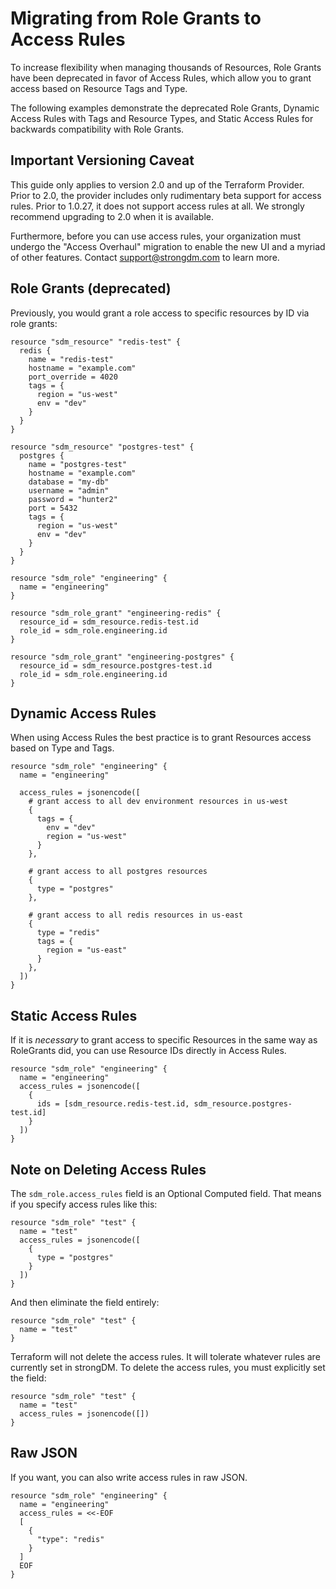 # Migrating from Role Grants to Access Rules

To increase flexibility when managing thousands of Resources, Role Grants have
been deprecated in favor of Access Rules, which allow you to grant access based
on Resource Tags and Type.

The following examples demonstrate the deprecated Role Grants, Dynamic Access
Rules with Tags and Resource Types, and Static Access Rules for backwards
compatibility with Role Grants.

## Important Versioning Caveat
This guide only applies to version 2.0 and up of the Terraform Provider.
Prior to 2.0, the provider includes only rudimentary beta support for access
rules. Prior to 1.0.27, it does not support access rules at all. We strongly
recommend upgrading to 2.0 when it is available.

Furthermore, before you can use access rules, your organization must undergo the
"Access Overhaul" migration to enable the new UI and a myriad of other features.
Contact support@strongdm.com to learn more.

## Role Grants (deprecated)

Previously, you would grant a role access to specific resources by ID via role
grants:

```hcl
resource "sdm_resource" "redis-test" {
  redis {
    name = "redis-test"
    hostname = "example.com"
    port_override = 4020
    tags = {
      region = "us-west"
      env = "dev"
    }
  }
}

resource "sdm_resource" "postgres-test" {
  postgres {
    name = "postgres-test"
    hostname = "example.com"
    database = "my-db"
    username = "admin"
    password = "hunter2"
    port = 5432
    tags = {
      region = "us-west"
      env = "dev"
    }
  }
}

resource "sdm_role" "engineering" {
  name = "engineering"
}

resource "sdm_role_grant" "engineering-redis" {
  resource_id = sdm_resource.redis-test.id
  role_id = sdm_role.engineering.id
}

resource "sdm_role_grant" "engineering-postgres" {
  resource_id = sdm_resource.postgres-test.id
  role_id = sdm_role.engineering.id
}
```

## Dynamic Access Rules

When using Access Rules the best practice is to grant Resources access based on
Type and Tags.

```hcl
resource "sdm_role" "engineering" {
  name = "engineering"

  access_rules = jsonencode([
    # grant access to all dev environment resources in us-west
    {
      tags = {
        env = "dev"
        region = "us-west"
      }
    },

    # grant access to all postgres resources
    {
      type = "postgres"
    },

    # grant access to all redis resources in us-east
    {
      type = "redis"
      tags = {
        region = "us-east"
      }
    },
  ])
}
```

## Static Access Rules

If it is _necessary_ to grant access to specific Resources in the same way as
RoleGrants did, you can use Resource IDs directly in Access Rules.

```hcl
resource "sdm_role" "engineering" {
  name = "engineering"
  access_rules = jsonencode([
    {
      ids = [sdm_resource.redis-test.id, sdm_resource.postgres-test.id]
    }
  ])
}
```

## Note on Deleting Access Rules

The `sdm_role.access_rules` field is an Optional Computed field. That means if you specify access rules like this:

```hcl
resource "sdm_role" "test" {
  name = "test"
  access_rules = jsonencode([
    {
      type = "postgres"
    }
  ])
}
```

And then eliminate the field entirely:

```hcl
resource "sdm_role" "test" {
  name = "test"
}
```

Terraform will not delete the access rules. It will tolerate whatever rules are currently set in strongDM. To delete the access rules, you must explicitly set the field:

```hcl
resource "sdm_role" "test" {
  name = "test"
  access_rules = jsonencode([])
}
```

## Raw JSON

If you want, you can also write access rules in raw JSON.

```hcl
resource "sdm_role" "engineering" {
  name = "engineering"
  access_rules = <<-EOF
  [
    {
      "type": "redis"
    }
  ]
  EOF
}
```
